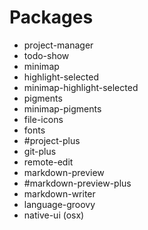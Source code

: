 Packages
===========================

* project-manager
* todo-show
* minimap
* highlight-selected
* minimap-highlight-selected
* pigments
* minimap-pigments
* file-icons
* fonts
* #project-plus
* git-plus
* remote-edit
* markdown-preview 
* #markdown-preview-plus
* markdown-writer
* language-groovy
* native-ui (osx)
